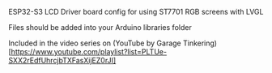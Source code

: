 ESP32-S3 LCD Driver board config for using ST7701 RGB screens with LVGL

Files should be added into your Arduino libraries folder

Included in the video series on (YouTube by Garage Tinkering)[https://www.youtube.com/playlist?list=PLTUe-SXX2rEdfUhrcjbTXFasXijEZ0rJI]
